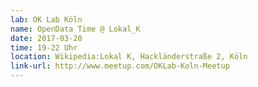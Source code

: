 ```yaml
---
lab: OK Lab Köln
name: OpenData Time @ Lokal_K
date: 2017-03-20
time: 19-22 Uhr
location: Wikipedia:Lokal K, Hackländerstraße 2, Köln
link-url: http://www.meetup.com/OKLab-Koln-Meetup
---
```

